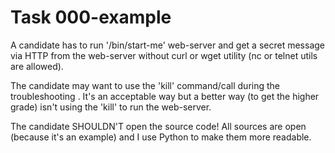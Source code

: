 # Task 000-example

A candidate has to run '/bin/start-me' web-server and get a secret message via HTTP from the web-server without curl or wget utility (nc or telnet utils are allowed).

The candidate may want to use the 'kill' command/call during the troubleshooting . It's an acceptable way but a better way (to get the higher grade) isn't using the 'kill' to run the web-server.

The candidate SHOULDN'T open the source code! All sources are open (because it's an example) and I use Python to  make them more readable.